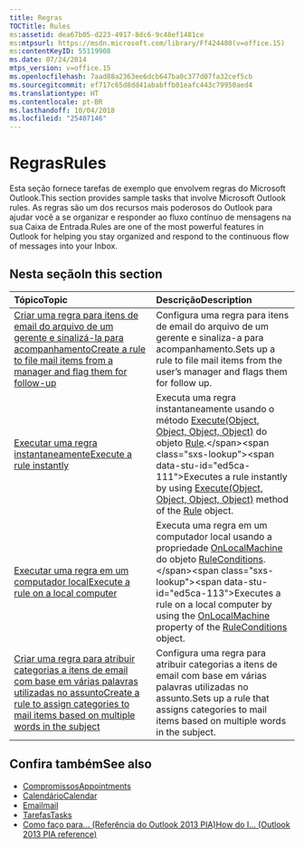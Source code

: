 ```yaml
---
title: Regras
TOCTitle: Rules
ms:assetid: dea67b05-d223-4917-8dc6-9c48ef1481ce
ms:mtpsurl: https://msdn.microsoft.com/library/Ff424480(v=office.15)
ms:contentKeyID: 55119908
ms.date: 07/24/2014
mtps_version: v=office.15
ms.openlocfilehash: 7aad88a2363ee6dcb647ba0c377d07fa32cef5cb
ms.sourcegitcommit: ef717c65d8dd41ababffb01eafc443c79950aed4
ms.translationtype: HT
ms.contentlocale: pt-BR
ms.lasthandoff: 10/04/2018
ms.locfileid: "25407146"
---
```

# <a name="rules"></a><span data-ttu-id="ed5ca-102">Regras</span><span class="sxs-lookup"><span data-stu-id="ed5ca-102">Rules</span></span>

<span data-ttu-id="ed5ca-103">Esta seção fornece tarefas de exemplo que envolvem regras do Microsoft Outlook.</span><span class="sxs-lookup"><span data-stu-id="ed5ca-103">This section provides sample tasks that involve Microsoft Outlook rules.</span></span> <span data-ttu-id="ed5ca-104">As regras são um dos recursos mais poderosos do Outlook para ajudar você a se organizar e responder ao fluxo contínuo de mensagens na sua Caixa de Entrada.</span><span class="sxs-lookup"><span data-stu-id="ed5ca-104">Rules are one of the most powerful features in Outlook for helping you stay organized and respond to the continuous flow of messages into your Inbox.</span></span>

## <a name="in-this-section"></a><span data-ttu-id="ed5ca-105">Nesta seção</span><span class="sxs-lookup"><span data-stu-id="ed5ca-105">In this section</span></span>

|<span data-ttu-id="ed5ca-106">Tópico</span><span class="sxs-lookup"><span data-stu-id="ed5ca-106">Topic</span></span>|<span data-ttu-id="ed5ca-107">Descrição</span><span class="sxs-lookup"><span data-stu-id="ed5ca-107">Description</span></span>|
|:----|:----------|
|[<span data-ttu-id="ed5ca-108">Criar uma regra para itens de email do arquivo de um gerente e sinalizá-la para acompanhamento</span><span class="sxs-lookup"><span data-stu-id="ed5ca-108">Create a rule to file mail items from a manager and flag them for follow-up</span></span>](how-to-create-a-rule-to-file-mail-items-from-a-manager-and-flag-them-for-follow-up.md)  |<span data-ttu-id="ed5ca-109">Configura uma regra para itens de email do arquivo de um gerente e sinaliza-a para acompanhamento.</span><span class="sxs-lookup"><span data-stu-id="ed5ca-109">Sets up a rule to file mail items from the user’s manager and flags them for follow up.</span></span>|
|[<span data-ttu-id="ed5ca-110">Executar uma regra instantaneamente</span><span class="sxs-lookup"><span data-stu-id="ed5ca-110">Execute a rule instantly</span></span>](how-to-execute-a-rule-instantly.md)  |<span data-ttu-id="ed5ca-111">Executa uma regra instantaneamente usando o método [Execute(Object, Object, Object, Object)](https://msdn.microsoft.com/library/bb645769\(v=office.15\)) do objeto [Rule](https://msdn.microsoft.com/library/bb647152\(v=office.15\)).</span><span class="sxs-lookup"><span data-stu-id="ed5ca-111">Executes a rule instantly by using [Execute(Object, Object, Object, Object)](https://msdn.microsoft.com/library/bb645769\(v=office.15\)) method of the [Rule](https://msdn.microsoft.com/library/bb647152\(v=office.15\)) object.</span></span>|
|[<span data-ttu-id="ed5ca-112">Executar uma regra em um computador local</span><span class="sxs-lookup"><span data-stu-id="ed5ca-112">Execute a rule on a local computer</span></span>](how-to-execute-a-rule-on-a-local-computer.md)  |<span data-ttu-id="ed5ca-113">Executa uma regra em um computador local usando a propriedade [OnLocalMachine](https://msdn.microsoft.com/library/bb612005\(v=office.15\)) do objeto [RuleConditions](https://msdn.microsoft.com/library/bb610965\(v=office.15\)).</span><span class="sxs-lookup"><span data-stu-id="ed5ca-113">Executes a rule on a local computer by using the [OnLocalMachine](https://msdn.microsoft.com/library/bb612005\(v=office.15\)) property of the [RuleConditions](https://msdn.microsoft.com/library/bb610965\(v=office.15\)) object.</span></span>|
|[<span data-ttu-id="ed5ca-114">Criar uma regra para atribuir categorias a itens de email com base em várias palavras utilizadas no assunto</span><span class="sxs-lookup"><span data-stu-id="ed5ca-114">Create a rule to assign categories to mail items based on multiple words in the subject</span></span>](how-to-create-a-rule-to-assign-categories-to-mail-items-based-on-multiple-words-in-the-subject.md)  |<span data-ttu-id="ed5ca-115">Configura uma regra para atribuir categorias a itens de email com base em várias palavras utilizadas no assunto.</span><span class="sxs-lookup"><span data-stu-id="ed5ca-115">Sets up a rule that assigns categories to mail items based on multiple words in the subject.</span></span>|

## <a name="see-also"></a><span data-ttu-id="ed5ca-116">Confira também</span><span class="sxs-lookup"><span data-stu-id="ed5ca-116">See also</span></span>

- [<span data-ttu-id="ed5ca-117">Compromissos</span><span class="sxs-lookup"><span data-stu-id="ed5ca-117">Appointments</span></span>](appointments.md)
- [<span data-ttu-id="ed5ca-118">Calendário</span><span class="sxs-lookup"><span data-stu-id="ed5ca-118">Calendar</span></span>](calendar.md)
- [<span data-ttu-id="ed5ca-119">Email</span><span class="sxs-lookup"><span data-stu-id="ed5ca-119">mail</span></span>](mail.md)
- [<span data-ttu-id="ed5ca-120">Tarefas</span><span class="sxs-lookup"><span data-stu-id="ed5ca-120">Tasks</span></span>](tasks.md)
- [<span data-ttu-id="ed5ca-121">Como faço para... (Referência do Outlook 2013 PIA)</span><span class="sxs-lookup"><span data-stu-id="ed5ca-121">How do I... (Outlook 2013 PIA reference)</span></span>](how-do-i-outlook-2013-pia-reference.md)

